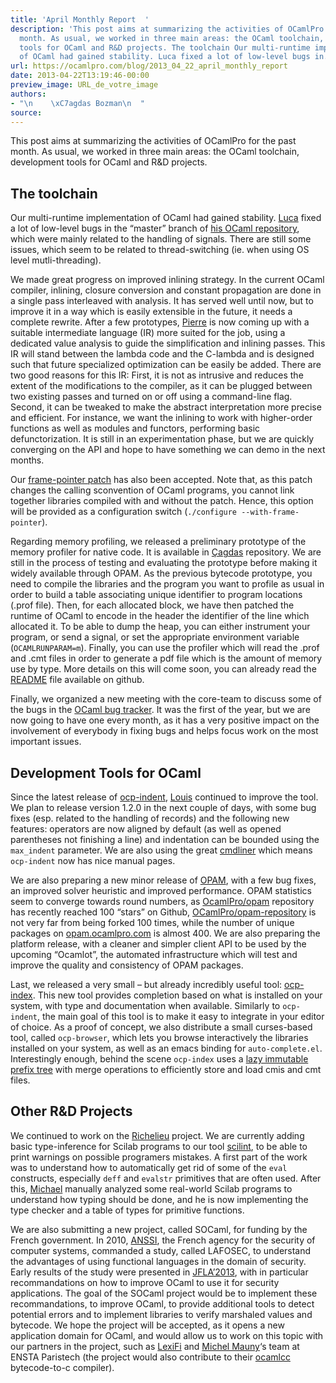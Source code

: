 ```yaml
---
title: 'April Monthly Report  '
description: 'This post aims at summarizing the activities of OCamlPro for the past
  month. As usual, we worked in three main areas: the OCaml toolchain, development
  tools for OCaml and R&D projects. The toolchain Our multi-runtime implementation
  of OCaml had gained stability. Luca fixed a lot of low-level bugs in...'
url: https://ocamlpro.com/blog/2013_04_22_april_monthly_report
date: 2013-04-22T13:19:46-00:00
preview_image: URL_de_votre_image
authors:
- "\n    \xC7agdas Bozman\n  "
source:
---
```


<p>This post aims at summarizing the activities of OCamlPro for the past month. As usual, we worked in three main areas: the OCaml toolchain, development tools for OCaml and R&amp;D projects.</p>
<h2>The toolchain</h2>
<p>Our multi-runtime implementation of OCaml had gained stability. <a href="http://ageinghacker.net/">Luca</a> fixed a lot of low-level bugs in the &ldquo;master&rdquo; branch of <a href="http://www.github.com/lucasaiu/ocaml">his OCaml repository</a>, which were mainly related to the handling of signals. There are still some issues, which seem to be related to thread-switching (ie. when using OS level mutli-threading).</p>
<p>We made great progress on improved inlining strategy. In the current OCaml compiler, inlining, closure conversion and constant propagation are done in a single pass interleaved with analysis. It has served well until now, but to improve it in a way which is easily extensible in the future, it needs a complete rewrite. After a few prototypes, <a href="http://www.lsv.ens-cachan.fr/~chambart/">Pierre</a> is now coming up with a suitable intermediate language (IR) more suited for the job, using a dedicated value analysis to guide the simplification and inlining passes. This IR will stand between the lambda code and the C-lambda and is designed such that future specialized optimization can be easily be added. There are two good reasons for this IR: First, it is not as intrusive and reduces the extent of the modifications to the compiler, as it can be plugged between two existing passes and turned on or off using a command-line flag. Second, it can be tweaked to make the abstract interpretation more precise and efficient. For instance, we want the inlining to work with higher-order functions as well as modules and functors, performing basic defunctorization. It is still in an experimentation phase, but we are quickly converging on the API and hope to have something we can demo in the next months.</p>
<p>Our <a href="http://ocamlpro.com/2012/08/08/profiling-ocaml-amd64-code-under-linux/">frame-pointer patch</a> has also been accepted. Note that, as this patch changes the calling sconvention of OCaml programs, you cannot link together libraries compiled with and without the patch. Hence, this option will be provided as a configuration switch (<code>./configure --with-frame-pointer</code>).</p>
<p>Regarding memory profiling, we released a preliminary prototype of the memory profiler for native code. It is available in <a href="https://github.com/cago/ocaml">&Ccedil;agdas</a> repository. We are still in the process of testing and evaluating the prototype before making it widely available through OPAM. As the previous bytecode prototype, you need to compile the libraries and the program you want to profile as usual in order to build a table associating unique identifier to program locations (.prof file). Then, for each allocated block, we have then patched the runtime of OCaml to encode in the header the identifier of the line which allocated it. To be able to dump the heap, you can either instrument your program, or send a signal, or set the appropriate environment variable (<code>OCAMLRUNPARAM=m</code>). Finally, you can use the profiler which will read the .prof and .cmt files in order to generate a pdf file which is the amount of memory use by type. More details on this will come soon, you can already read the <a href="https://github.com/cago/ocaml/blob/4.00.1+memprof/README">README</a> file available on github.</p>
<p>Finally, we organized a new meeting with the core-team to discuss some of the bugs in the <a href="http://caml.inria.fr/mantis">OCaml bug tracker</a>. It was the first of the year, but we are now going to have one every month, as it has a very positive impact on the involvement of everybody in fixing bugs and helps focus work on the most important issues.</p>
<h2>Development Tools for OCaml</h2>
<p>Since the latest release of <a href="http://github.com/OCamlPro/ocp-indent">ocp-indent</a>, <a href="http://louis.gesbert.fr/cv.en.html">Louis</a> continued to improve the tool. We plan to release version 1.2.0 in the next couple of days, with some bug fixes (esp. related to the handling of records) and the following new features: operators are now aligned by default (as well as opened parentheses not finishing a line) and indentation can be bounded using the <code>max_indent</code> parameter. We are also using the great <a href="http://erratique.ch/software/cmdliner">cmdliner</a> which means <code>ocp-indent</code> now has nice manual pages.</p>
<p>We are also preparing a new minor release of <a href="http://opam.ocamlpro.com/">OPAM</a>, with a few bug fixes, an improved solver heuristic and improved performance. OPAM statistics seem to converge towards round numbers, as <a href="http://github.com/OCamlPro/opam">OcamlPro/opam</a> repository has recently reached 100 &ldquo;stars&rdquo; on Github, <a href="http://github.com/OCamlPro/opam-repository">OCamlPro/opam-repository</a> is not very far from being forked 100 times, while the number of unique packages on <a href="http://opam.ocamlpro.com">opam.ocamlpro.com</a> is almost 400. We are also preparing the platform release, with a cleaner and simpler client API to be used by the upcoming &ldquo;Ocamlot&rdquo;, the automated infrastructure which will test and improve the quality and consistency of OPAM packages.</p>
<p>Last, we released a very small &ndash; but already incredibly useful tool: <a href="http://github.com/OCamlPro/ocp-index">ocp-index</a>. This new tool provides completion based on what is installed on your system, with type and documentation when available. Similarly to <code>ocp-indent</code>, the main goal of this tool is to make it easy to integrate in your editor of choice. As a proof of concept, we also distribute a small curses-based tool, called <code>ocp-browser</code>, which lets you browse interactively the libraries installed on your system, as well as an emacs binding for <code>auto-complete.el</code>. Interestingly enough, behind the scene <code>ocp-index</code> uses a <a href="https://github.com/OCamlPro/ocp-index/blob/master/src/trie.mli">lazy immutable prefix tree</a> with merge operations to efficiently store and load cmis and cmt files.</p>
<h2>Other R&amp;D Projects</h2>
<p>We continued to work on the <a href="http://www.richelieu.pro/">Richelieu</a> project. We are currently adding basic type-inference for Scilab programs to our tool <a href="https://github.com/OCamlPro/richelieu/tree/jit-fabrice/scilab/modules/jit_ocaml/src/scilint">scilint</a>, to be able to print warnings on possible programers mistakes. A first part of the work was to understand how to automatically get rid of some of the <code>eval</code> constructs, especially <code>deff</code> and <code>evalstr</code> primitives that are often used. After this, <a href="https://github.com/Michaaell">Michael</a> manually analyzed some real-world Scilab programs to understand how typing should be done, and he is now implementing the type checker and a table of types for primitive functions.</p>
<p>We are also submitting a new project, called SOCaml, for funding by the French government. In 2010, <a href="http://www.ssi.gouv.fr/">ANSSI</a>, the French agency for the security of computer systems, commanded a study, called LAFOSEC, to understand the advantages of using functional languages in the domain of security. Early results of the study were presented in <a href="http://jfla.inria.fr/2013/programme">JFLA&rsquo;2013</a>, with in particular recommandations on how to improve OCaml to use it for security applications. The goal of the SOCaml project would be to implement these recommandations, to improve OCaml, to provide additional tools to detect potential errors and to implement libraries to verify marshaled values and bytecode. We hope the project will be accepted, as it opens a new application domain for OCaml, and would allow us to work on this topic with our partners in the project, such as <a href="http://www.lexifi.com">LexiFi</a> and <a href="http://michel.mauny.net/">Michel Mauny</a>&lsquo;s team at ENSTA Paristech (the project would also contribute to their <a href="http://github.com/ocaml-bytes/ocamlcc">ocamlcc</a> bytecode-to-c compiler).</p>

